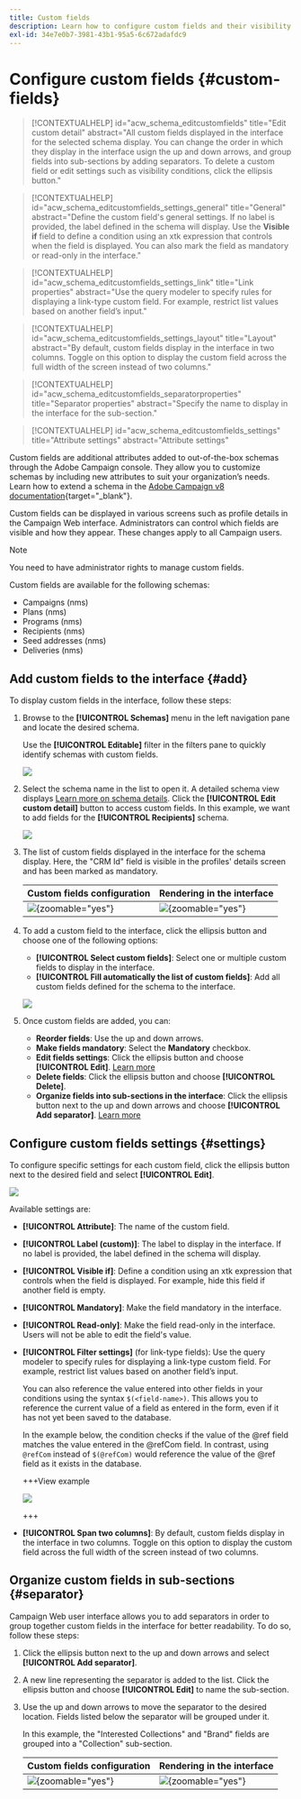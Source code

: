 ```yaml
---
title: Custom fields
description: Learn how to configure custom fields and their visibility in the interface.
exl-id: 34e7e0b7-3981-43b1-95a5-6c672adafdc9
---
```


# Configure custom fields {#custom-fields}

>[!CONTEXTUALHELP]
>id="acw_schema_editcustomfields"
>title="Edit custom detail"
>abstract="All custom fields displayed in the interface for the selected schema display. You can change the order in which they display in the interface usign the up and down arrows, and group fields into sub-sections by adding separators. To delete a custom field or edit settings such as visibility conditions, click the ellipsis button."

>[!CONTEXTUALHELP]
>id="acw_schema_editcustomfields_settings_general"
>title="General"
>abstract="Define the custom field's general settings. If no label is provided, the label defined in the schema will display. Use the **Visible if** field to define a condition using an xtk expression that controls when the field is displayed. You can also mark the field as mandatory or read-only in the interface."

>[!CONTEXTUALHELP]
>id="acw_schema_editcustomfields_settings_link"
>title="Link properties"
>abstract="Use the query modeler to specify rules for displaying a link-type custom field. For example, restrict list values based on another field’s input."

>[!CONTEXTUALHELP]
>id="acw_schema_editcustomfields_settings_layout"
>title="Layout"
>abstract="By default, custom fields display in the interface in two columns. Toggle on this option to display the custom field across the full width of the screen instead of two columns."

>[!CONTEXTUALHELP]
>id="acw_schema_editcustomfields_separatorproperties"
>title="Separator properties"
>abstract="Specify the name to display in the interface for the sub-section."

<!-- NOT USED IN THE UI?-->
>[!CONTEXTUALHELP]
>id="acw_schema_editcustomfields_settings"
>title="Attribute settings"
>abstract="Attribute settings"

Custom fields are additional attributes added to out-of-the-box schemas through the Adobe Campaign console. They allow you to customize schemas by including new attributes to suit your organization’s needs. Learn how to extend a schema in the [Adobe Campaign v8 documentation](https://experienceleague.adobe.com/docs/campaign/campaign-v8/developer/shemas-forms/extend-schema.html){target="_blank"}.

Custom fields can be displayed in various screens such as profile details in the Campaign Web interface. Administrators can control which fields are visible and how they appear. These changes apply to all Campaign users.

>[!NOTE]
>
>You need to have administrator rights to manage custom fields.

Custom fields are available for the following schemas:

* Campaigns (nms)
* Plans (nms)
* Programs (nms)
* Recipients (nms)
* Seed addresses (nms)
* Deliveries (nms)

## Add custom fields to the interface {#add}

To display custom fields in the interface, follow these steps:

1. Browse to the **[!UICONTROL Schemas]** menu in the left navigation pane and locate the desired schema.

    Use the **[!UICONTROL Editable]** filter in the filters pane to quickly identify schemas with custom fields.

    ![](assets/custom-fields-open.png)

1. Select the schema name in the list to open it. A detailed schema view displays [Learn more on schema details](../administration/schemas.md). Click the **[!UICONTROL Edit custom detail]** button to access custom fields. In this example, we want to add fields for the **[!UICONTROL Recipients]** schema.

    ![](assets/custom-fields-edit.png)

1. The list of custom fields displayed in the interface for the schema display. Here, the "CRM Id" field is visible in the profiles' details screen and has been marked as mandatory.

    |Custom fields configuration|Rendering in the interface|
    |  ---  |  ---  |
    |![](assets/custom-fields-detail.png){zoomable="yes"}|![](assets/custom-fields-detail-crm.png){zoomable="yes"}|

1. To add a custom field to the interface, click the ellipsis button and choose one of the following options:

    * **[!UICONTROL Select custom fields]**: Select one or multiple custom fields to display in the interface.
    * **[!UICONTROL Fill automatically the list of custom fields]**: Add all custom fields defined for the schema to the interface.

    ![](assets/custom-fields-add.png)

1. Once custom fields are added, you can:

    * **Reorder fields**: Use the up and down arrows.
    * **Make fields mandatory**: Select the **Mandatory** checkbox. 
    * **Edit fields settings**: Click the ellipsis button and choose **[!UICONTROL Edit]**. [Learn more](#settings)
    * **Delete fields**: Click the ellipsis button and choose **[!UICONTROL Delete]**.
    * **Organize fields into sub-sections in the interface**: Click the ellipsis button next to the up and down arrows and choose **[!UICONTROL Add separator]**. [Learn more](#separator)

## Configure custom fields settings {#settings}

To configure specific settings for each custom field, click the ellipsis button next to the desired field and select **[!UICONTROL Edit]**.

![](assets/custom-fields-settings.png)

Available settings are:

* **[!UICONTROL Attribute]**: The name of the custom field. 
* **[!UICONTROL Label (custom)]**: The label to display in the interface. If no label is provided, the label defined in the schema will display.
* **[!UICONTROL Visible if]**: Define a condition using an xtk expression that controls when the field is displayed. For example, hide this field if another field is empty.
* **[!UICONTROL Mandatory]**: Make the field mandatory in the interface.
* **[!UICONTROL Read-only]**: Make the field read-only in the interface. Users will not be able to edit the field's value.
* **[!UICONTROL Filter settings]** (for link-type fields): Use the query modeler to specify rules for displaying a link-type custom field. For example, restrict list values based on another field’s input.

   You can also reference the value entered into other fields in your conditions using the syntax `$(<field-name>)`. This allows you to reference the current value of a field as entered in the form, even if it has not yet been saved to the database. 
   
   In the example below, the condition checks if the value of the @ref field matches the value entered in the @refCom field. In contrast, using `@refCom` instead of `$(@refCom)` would reference the value of the @ref field as it exists in the database. 

    +++View example

    ![](assets/custom-fields-ref.png)

    +++

* **[!UICONTROL Span two columns]**:  By default, custom fields display in the interface in two columns. Toggle on this option to display the custom field across the full width of the screen instead of two columns.

## Organize custom fields in sub-sections {#separator}

Campaign Web user interface allows you to add separators in order to group together custom fields in the interface for better readability. To do so, follow these steps:

1. Click the ellipsis button next to the up and down arrows and select **[!UICONTROL Add separator]**.

1. A new line representing the separator is added to the list. Click the ellipsis button and choose **[!UICONTROL Edit]** to name the sub-section.

1. Use the up and down arrows to move the separator to the desired location. Fields listed below the separator will be grouped under it.

    In this example, the "Interested Collections" and "Brand" fields are grouped into a "Collection" sub-section.

    |Custom fields configuration|Rendering in the interface|
    |  ---  |  ---  |
    |![](assets/custom-fields-separator.png){zoomable="yes"}|![](assets/custom-fields-section.png){zoomable="yes"}|
